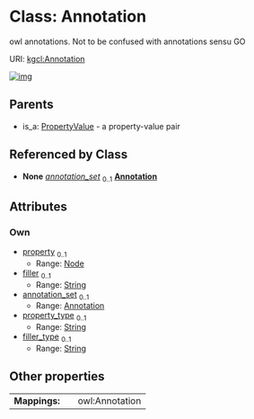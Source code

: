 
# Class: Annotation


owl annotations. Not to be confused with annotations sensu GO

URI: [kgcl:Annotation](http://w3id.org/kgcl/Annotation)


[![img](https://yuml.me/diagram/nofunky;dir:TB/class/[PropertyValue],[Node],[Node]<property(i)%200..1-%20[Annotation&#124;property_type:string%20%3F;filler_type:string%20%3F;filler(i):string%20%3F],[Annotation]<annotation_set%200..1-++[Annotation],[PropertyValue]^-[Annotation])](https://yuml.me/diagram/nofunky;dir:TB/class/[PropertyValue],[Node],[Node]<property(i)%200..1-%20[Annotation&#124;property_type:string%20%3F;filler_type:string%20%3F;filler(i):string%20%3F],[Annotation]<annotation_set%200..1-++[Annotation],[PropertyValue]^-[Annotation])

## Parents

 *  is_a: [PropertyValue](PropertyValue.md) - a property-value pair

## Referenced by Class

 *  **None** *[annotation_set](annotation_set.md)*  <sub>0..1</sub>  **[Annotation](Annotation.md)**

## Attributes


### Own

 * [property](property.md)  <sub>0..1</sub>
     * Range: [Node](Node.md)
 * [filler](filler.md)  <sub>0..1</sub>
     * Range: [String](types/String.md)
 * [annotation_set](annotation_set.md)  <sub>0..1</sub>
     * Range: [Annotation](Annotation.md)
 * [property_type](property_type.md)  <sub>0..1</sub>
     * Range: [String](types/String.md)
 * [filler_type](filler_type.md)  <sub>0..1</sub>
     * Range: [String](types/String.md)

## Other properties

|  |  |  |
| --- | --- | --- |
| **Mappings:** | | owl:Annotation |

